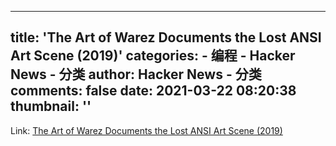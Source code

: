 
---
title: 'The Art of Warez Documents the Lost ANSI Art Scene (2019)'
categories: 
    - 编程
    - Hacker News - 分类
author: Hacker News - 分类
comments: false
date: 2021-03-22 08:20:38
thumbnail: ''
---

<div>   
Link: <a href="https://www.juxtapoz.com/news/film/the-art-of-warez-documents-the-lost-ansi-art-scene/"> The Art of Warez Documents the Lost ANSI Art Scene (2019) </a>  
</div>
            